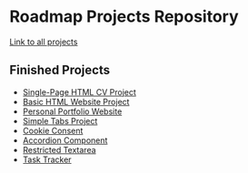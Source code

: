 # Roadmap Projects Repository
<a href="https://roadmap.sh/projects">Link to all projects</a>
## Finished Projects
- <a href="https://roadmap.sh/projects/single-page-cv">Single-Page HTML CV Project</a>
- <a href="https://roadmap.sh/projects/basic-html-website">Basic HTML Website Project</a>
- <a href="https://roadmap.sh/projects/portfolio-website">Personal Portfolio Website</a>
- <a href="https://roadmap.sh/projects/simple-tabs">Simple Tabs Project</a>
- <a href="https://roadmap.sh/projects/cookie-consent">Cookie Consent</a>
- <a href="https://roadmap.sh/projects/accordion">Accordion Component</a>
- <a href="https://roadmap.sh/projects/restricted-textarea">Restricted Textarea</a>
- <a href="https://roadmap.sh/projects/task-tracker-js">Task Tracker</a>
